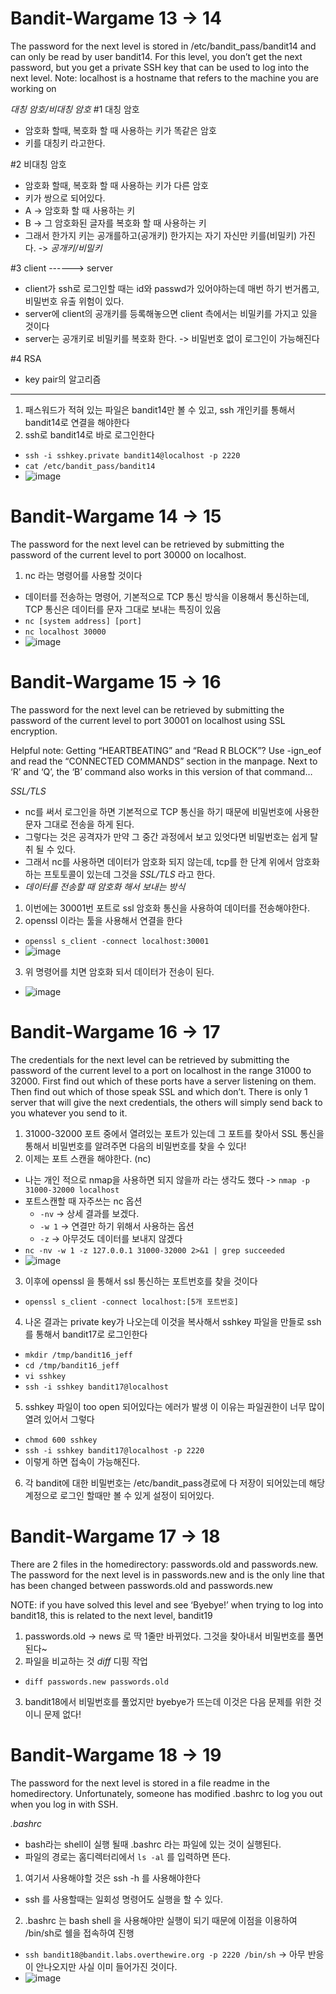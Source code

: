 <h1>Bandit-Wargame 13 -> 14 </h1>
The password for the next level is stored in /etc/bandit_pass/bandit14 and can only be read by user bandit14. For this level, you don’t get the next password, but you get a private SSH key that can be used to log into the next level. Note: localhost is a hostname that refers to the machine you are working on

*대칭 암호/비대칭 암호*
#1 대칭 암호
 - 암호화 할때, 복호화 할 때 사용하는 키가 똑같은 암호
 - 키를 대칭키 라고한다.

#2 비대칭 암호
 - 암호화 할때, 복호화 할 때 사용하는 키가 다른 암호
 - 키가 쌍으로 되어있다.
 - A -> 암호화 할 때 사용하는 키
 - B -> 그 암호화된 글자를 복호화 할 때 사용하는 키
 - 그래서 한가지 키는 공개를하고(공개키) 한가지는 자기 자신만 키를(비밀키) 가진다.
  -> *공개키/비밀키*

#3 client ------> server
 - client가 ssh로 로그인할 때는 id와 passwd가 있어야하는데 매번 하기 번거롭고, 비밀번호 유출 위험이 있다.
 - server에 client의 공개키를 등록해놓으면 client 측에서는 비밀키를 가지고 있을 것이다
 - server는 공개키로 비밀키를 복호화 한다. -> 비밀번호 없이 로그인이 가능해진다
 
#4 RSA
 - key pair의 알고리즘

---
1. 패스워드가 적혀 있는 파일은 bandit14만 볼 수 있고, ssh 개인키를 통해서 bandit14로 연결을 해야한다
2. ssh로 bandit14로 바로 로그인한다
 - `ssh -i sshkey.private bandit14@localhost -p 2220`
 - `cat /etc/bandit_pass/bandit14`
 - ![image](/assets/bandit/20.png)


<h1>Bandit-Wargame 14 -> 15 </h1>
The password for the next level can be retrieved by submitting the password of the current level to port 30000 on localhost.

1. nc 라는 명령어를 사용할 것이다
 - 데이터를 전송하는 명령어, 기본적으로 TCP 통신 방식을 이용해서 통신하는데, TCP 통신은 데이터를 문자 그대로 보내는 특징이 있음
 - `nc [system address] [port]`
 - `nc localhost 30000`
 - ![image](/assets/bandit/21.png)


<h1>Bandit-Wargame 15 -> 16 </h1>
The password for the next level can be retrieved by submitting the password of the current level to port 30001 on localhost using SSL encryption.

Helpful note: Getting “HEARTBEATING” and “Read R BLOCK”? Use -ign_eof and read the “CONNECTED COMMANDS” section in the manpage. Next to ‘R’ and ‘Q’, the ‘B’ command also works in this version of that command…

*SSL/TLS*
 - nc를 써서 로그인을 하면 기본적으로 TCP 통신을 하기 때문에 비밀번호에 사용한 문자 그대로 전송을 하게 된다.
 - 그렇다는 것은 공격자가 만약 그 중간 과정에서 보고 있엇다면 비밀번호는 쉽게 탈취 될 수 있다.
 - 그래서 nc를 사용하면 데이터가 암호화 되지 않는데, tcp를 한 단계 위에서 암호화 하는 프토토콜이 있는데 그것을 *SSL/TLS* 라고 한다.
 - *데이터를 전송할 때 암호화 해서 보내는 방식*

1. 이번에는 30001번 포트로 ssl 암호화 통신을 사용하여 데이터를 전송해야한다.
2. openssl 이라는 툴을 사용해서 연결을 한다
 - `openssl s_client -connect localhost:30001`
 - ![image](/assets/bandit/22.png)
3. 위 명령어를 치면 암호화 되서 데이터가 전송이 된다.
 - ![image](/assets/bandit/23.png)


<h1>Bandit-Wargame 16 -> 17 </h1>
The credentials for the next level can be retrieved by submitting the password of the current level to a port on localhost in the range 31000 to 32000. First find out which of these ports have a server listening on them. Then find out which of those speak SSL and which don’t. There is only 1 server that will give the next credentials, the others will simply send back to you whatever you send to it.

1. 31000-32000 포트 중에서 열려있는 포트가 있는데 그 포트를 찾아서 SSL 통신을 통해서 비밀번호를 알려주면 다음의 비밀번호를 찾을 수 있다!
2. 이제는 포트 스캔을 해야한다. (nc)
 - 나는 개인 적으로 nmap을 사용하면 되지 않을까 라는 생각도 했다 -> `nmap -p 31000-32000 localhost`
 - 포트스캔할 때 자주쓰는 nc 옵션
   - `-nv` -> 상세 결과를 보겠다.
   - `-w 1` -> 연결만 하기 위해서 사용하는 옵션
   - `-z` -> 아무것도 데이터를 보내지 않겠다
 - `nc -nv -w 1 -z 127.0.0.1 31000-32000 2>&1 | grep succeeded`
 - ![image](/assets/bandit/24.png)
3. 이후에 openssl 을 통해서 ssl 통신하는 포트번호를 찾을 것이다
 - `openssl s_client -connect localhost:[5개 포트번호]`
4. 나온 결과는 private key가 나오는데 이것을 복사해서 sshkey 파일을 만들로 ssh를 통해서 bandit17로 로그인한다
 - `mkdir /tmp/bandit16_jeff`
 - `cd /tmp/bandit16_jeff`
 - `vi sshkey`
 - `ssh -i sshkey bandit17@localhost`

5. sshkey 파일이 too open 되어있다는 에러가 발생 이 이유는 파일권한이 너무 많이 열려 있어서 그렇다
 - `chmod 600 sshkey`
 - `ssh -i sshkey bandit17@localhost -p 2220`
 - 이렇게 하면 접속이 가능해진다.
6. 각 bandit에 대한 비밀번호는 /etc/bandit_pass경로에 다 저장이 되어있는데 해당 계정으로 로그인 할때만 볼 수 있게 설정이 되어있다.


<h1>Bandit-Wargame 17 -> 18 </h1>
There are 2 files in the homedirectory: passwords.old and passwords.new. The password for the next level is in passwords.new and is the only line that has been changed between passwords.old and passwords.new

NOTE: if you have solved this level and see ‘Byebye!’ when trying to log into bandit18, this is related to the next level, bandit19

1. passwords.old -> news 로 딱 1줄만 바뀌었다. 그것을 찾아내서 비밀번호를 풀면 된다~
2. 파일을 비교하는 것 *diff* 디핑 작업
 - `diff passwords.new passwords.old`
3. bandit18에서 비밀번호를 풀었지만 byebye가 뜨는데 이것은 다음 문제를 위한 것이니 문제 없다!


<h1>Bandit-Wargame 18 -> 19 </h1>
The password for the next level is stored in a file readme in the homedirectory. Unfortunately, someone has modified .bashrc to log you out when you log in with SSH.

*.bashrc*
 - bash라는 shell이 실행 될때 .bashrc 라는 파일에 있는 것이 실행된다.
 - 파일의 경로는 홈디렉터리에서 `ls -al` 를 입력하면 뜬다.

1. 여기서 사용해야할 것은 ssh -h 를 사용해야한다
 - ssh 를 사용할때는 일회성 명령어도 실행을 할 수 있다.
2. .bashrc 는 bash shell 을 사용해야만 실행이 되기 때문에 이점을 이용하여 /bin/sh로 쉘을 접속하여 진행
 - `ssh bandit18@bandit.labs.overthewire.org -p 2220 /bin/sh` -> 아무 반응이 안나오지만 사실 이미 들어가진 것이다.
  - ![image](/assets/bandit/25.png)